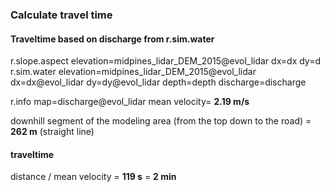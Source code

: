 ### Calculate travel time


#### Traveltime based on discharge from r.sim.water
r.slope.aspect elevation=midpines_lidar_DEM_2015@evol_lidar dx=dx dy=d
r.sim.water elevation=midpines_lidar_DEM_2015@evol_lidar dx=dx@evol_lidar dy=dy@evol_lidar depth=depth discharge=discharge

r.info map=discharge@evol_lidar
mean velocity= **2.19 m/s**

downhill segment of the modeling area (from the top down to the road) = **262 m** (straight line)

#### traveltime
distance / mean velocity = **119 s** = **2 min**

